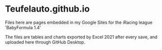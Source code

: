 # Teufelauto.github.io

Files here are pages embedded in my Google Sites for the iRacing league 'BabyFormula 1.4'

The files are tables and charts exported by Excel 2021 after every save, and uploaded here through GitHub Desktop.



